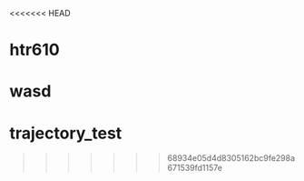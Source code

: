 <<<<<<< HEAD
# htr610
wasd
=======
# trajectory_test
>>>>>>> 68934e05d4d8305162bc9fe298a671539fd1157e
